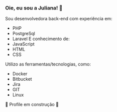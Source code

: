 ### Oie, eu sou a Juliana! 👋

Sou desenvolvedora back-end com experiência em:
- PHP
- PostgreSql
- Laravel
E conhecimento de:
- JavaScript
- HTML
- CSS

Utilizo as ferramentas/tecnologias, como:
- Docker
- Bitbucket
- Jira
- GIT
- Linux

🚧 Profile em construção 🚧

<!--
**juxfarias/juxfarias** is a ✨ _special_ ✨ repository because its `README.md` (this file) appears on your GitHub profile.

Here are some ideas to get you started:

- 🔭 I’m currently working on ...
- 🌱 I’m currently learning ...
- 👯 I’m looking to collaborate on ...
- 🤔 I’m looking for help with ...
- 💬 Ask me about ...
- 📫 How to reach me: ...
- 😄 Pronouns: ...
- ⚡ Fun fact: ...
-->
